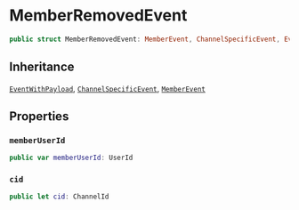 # MemberRemovedEvent

``` swift
public struct MemberRemovedEvent: MemberEvent, ChannelSpecificEvent, EventWithPayload 
```

## Inheritance

[`EventWithPayload`](/EventWithPayload), [`ChannelSpecificEvent`](/ChannelSpecificEvent), [`MemberEvent`](/MemberEvent)

## Properties

### `memberUserId`

``` swift
public var memberUserId: UserId
```

### `cid`

``` swift
public let cid: ChannelId
```
